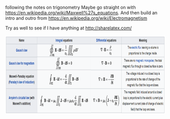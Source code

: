 following the notes on trigonometry
Maybe go straight on with https://en.wikipedia.org/wiki/Maxwell%27s_equations. And then build an intro and outro from https://en.wikipedia.org/wiki/Electromagnetism

Try as well to see if I have anything at http://sharelatex.com/



<p align="center">
  <img width="950" height="250" src="/figs/electromagnetism/maxwell.png">
</p>

